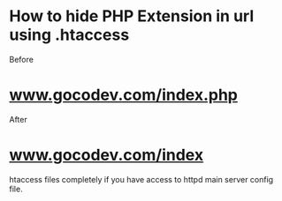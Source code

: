 # How to hide PHP Extension in url using .htaccess

Before
# www.gocodev.com/index.php
After
# www.gocodev.com/index

htaccess files completely if you have access to httpd main server config file.
